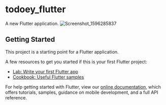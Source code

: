 # todoey_flutter

A new Flutter application.
![Screenshot_1596285837](https://user-images.githubusercontent.com/46342546/89102013-dd009180-d422-11ea-87ec-31e71a279bc3.png)


## Getting Started

This project is a starting point for a Flutter application.

A few resources to get you started if this is your first Flutter project:

- [Lab: Write your first Flutter app](https://flutter.dev/docs/get-started/codelab)
- [Cookbook: Useful Flutter samples](https://flutter.dev/docs/cookbook)

For help getting started with Flutter, view our
[online documentation](https://flutter.dev/docs), which offers tutorials,
samples, guidance on mobile development, and a full API reference.
